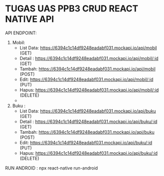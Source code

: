 # TUGAS UAS PPB3 CRUD REACT NATIVE API

API ENDPOINT:
1. Mobil:
   - List Data: https://6394c1c14df9248eadabf031.mockapi.io/api/mobil (GET)
   - Detail : https://6394c1c14df9248eadabf031.mockapi.io/api/mobil/:id (GET)
   - Tambah: https://6394c1c14df9248eadabf031.mockapi.io/api/mobil (POST)
   - Edit: https://6394c1c14df9248eadabf031.mockapi.io/api/mobil/:id (PUT)
   - Hapus: https://6394c1c14df9248eadabf031.mockapi.io/api/mobil/:id (DELETE)
   -
2. Buku : 
   - List Data: https://6394c1c14df9248eadabf031.mockapi.io/api/buku (GET)
   - Detail : https://6394c1c14df9248eadabf031.mockapi.io/api/buku/:id (GET)
   - Tambah: https://6394c1c14df9248eadabf031.mockapi.io/api/buku (POST)
   - Edit: https://6394c1c14df9248eadabf031.mockapi.io/api/buku/:id (PUT)
   - Hapus: https://6394c1c14df9248eadabf031.mockapi.io/api/buku/:id (DELETE)
   
   
 RUN ANDROID : 
 npx react-native run-android
 
